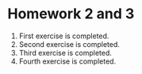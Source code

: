 # Homework 2 and 3
1. First exercise is completed.
1. Second exercise is completed.
1. Third exercise is completed.
1. Fourth exercise is completed.